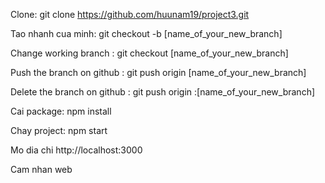 Clone: git clone https://github.com/huunam19/project3.git

Tao nhanh cua minh:
git checkout -b [name_of_your_new_branch]

Change working branch :
git checkout [name_of_your_new_branch]

Push the branch on github :
git push origin [name_of_your_new_branch]

Delete the branch on github :
git push origin :[name_of_your_new_branch]

Cai package:
npm install

Chay project:
npm start

Mo dia chi http://localhost:3000

Cam nhan web
